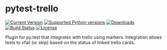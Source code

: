 # pytest-trello

[![Current Version](https://pypip.in/v/pytest-trello/badge.svg)](https://pypi.python.org/pypi/pytest-trello/)
[![Supported Python versions](https://pypip.in/py_versions/pytest-trello/badge.svg)](https://pypi.python.org/pypi/pytest-trello/)
[![Downloads](https://pypip.in/d/pytest-trello/badge.svg)](https://pypi.python.org/pypi/pytest-trello/)
[![Build Status](https://travis-ci.org/jlaska/pytest-trello.svg?branch=master)](https://travis-ci.org/jlaska/pytest-trello)
[![License](https://pypip.in/license/pytest-trello/badge.svg)](https://pypi.python.org/pypi/pytest-trello/)

Plugin for py.test that integrates with trello using markers.  Integration
allows tests to xfail (or skip) based on the status of linked trello cards.
